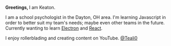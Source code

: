 <strong> Greetings, </strong> I am Keaton.
<p> I am a school psychologist in the Dayton, OH area. I'm learning Javascript in order to better suit my team's needs; maybe even other teams in the future. Currently wanting to learn <a href="https://www.electronjs.org/">Electron</a> and <a href="https://react.dev/">React</a>.
<p> I enjoy rollerblading and creating content on YouTube. <a href="https://www.youtube.com/@teali0">@Teali0</a>

<!---
keatonteal/keatonteal is a ✨ special ✨ repository because its `README.md` (this file) appears on your GitHub profile.
You can click the Preview link to take a look at your changes.
--->
